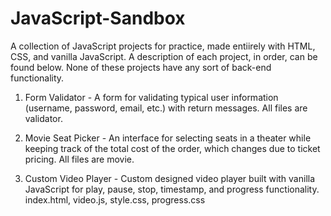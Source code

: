 # JavaScript-Sandbox
A collection of JavaScript projects for practice, made entiirely with HTML, CSS, and vanilla JavaScript. A description of each project, in order, can be found below.
None of these projects have any sort of back-end functionality. 

1. Form Validator - A form for validating typical user information (username, password, email, etc.) with return messages.
                    All files are validator.
                    
2. Movie Seat Picker - An interface for selecting seats in a theater while keeping track of the total cost of the order, which changes due to ticket pricing.
                    All files are movie.

3. Custom Video Player - Custom designed video player built with vanilla JavaScript for play, pause, stop, timestamp, and progress functionality.
                    index.html, video.js, style.css, progress.css
